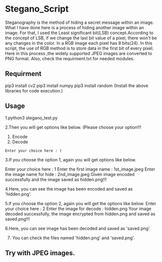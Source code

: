 # Stegano_Script
Steganography is the method of hiding a secret message within an image.
What I have done here is a process of hiding another image within an image. For that, I used the Least significant bit(LSB) concept.According to the concept of LSB, if we change the last bit value of a pixel, there won't be any changes in the color. In a RGB image each pixel has 8 bits(24). In this script, the use of RGB method is to store data in the first bit of every pixel.
Here in this process ,the widely supported JPEG images are converted to PNG format. Also, check the requirment.txt for needed modules.

## Requirment
pip3 install cv2
pip3 install numpy
pip3 install random
(Install the above libraries for code execution.)

## Usage
1.python3 stegano_test.py

2.Then you will get options like below.
  (Please choose your option!!! 
   1. Encode 
   2. Decode
   
    Enter your choice here : )
  
3.If you choose the option 1, again you will get options like below.

  Enter your choice here : 1
  Enter the first image name : 1st_image.jpeg
  Enter the image name for hide : 2nd_image.jpeg
  Given image encoded successfully and the image saved as hidden.png!!!
  
4.Here, you can see the image has been encoded and saved as 'hidden.png'.

5.if you choose the option 2, again you will get the options like below.
  Enter your choice here : 2
  Enter the image for decode : hidden.png
  Your image decoded successfully, the image encrypted from  hidden.png  and saved as saved.png!!!
  
6.Here, you can see image has been decoded and saved as 'saved.png'.

7. You can check the files named 'hidden.png' and 'saved.png'.


## Try with JPEG images.
